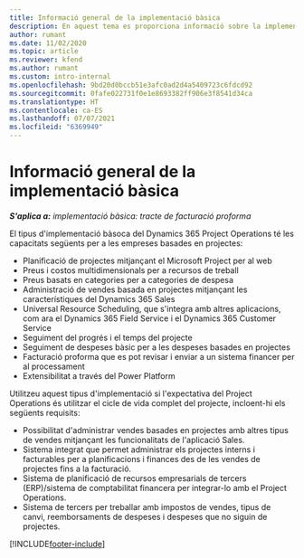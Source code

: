 ```yaml
---
title: Informació general de la implementació bàsica
description: En aquest tema es proporciona informació sobre la implementació bàsica del Dynamics 365 Project Operations.
author: rumant
ms.date: 11/02/2020
ms.topic: article
ms.reviewer: kfend
ms.author: rumant
ms.custom: intro-internal
ms.openlocfilehash: 9bd20d0bccb51e3afc0ad2d4a5409723c6fdcd92
ms.sourcegitcommit: 0fafe022731f0e1e8693382ff906e3f8541d34ca
ms.translationtype: HT
ms.contentlocale: ca-ES
ms.lasthandoff: 07/07/2021
ms.locfileid: "6369949"
---
```

# <a name="lite-deployment-overview"></a>Informació general de la implementació bàsica

_**S'aplica a:** implementació bàsica: tracte de facturació proforma_

El tipus d'implementació bàsoca del Dynamics 365 Project Operations té les capacitats següents per a les empreses basades en projectes:

- Planificació de projectes mitjançant el Microsoft Project per al web
- Preus i costos multidimensionals per a recursos de treball
- Preus basats en categories per a categories de despesa
- Administració de vendes basada en projectes mitjançant les característiques del Dynamics 365 Sales
- Universal Resource Scheduling, que s'integra amb altres aplicacions, com ara el Dynamics 365 Field Service i el Dynamics 365 Customer Service
- Seguiment del progrés i el temps del projecte
- Seguiment de despeses bàsic per a les despeses basades en projectes
- Facturació proforma que es pot revisar i enviar a un sistema financer per al processament
- Extensibilitat a través del Power Platform

Utilitzeu aquest tipus d'implementació si l'expectativa del Project Operations és utilitzar el cicle de vida complet del projecte, incloent-hi els següents requisits:

- Possibilitat d'administrar vendes basades en projectes amb altres tipus de vendes mitjançant les funcionalitats de l'aplicació Sales.
- Sistema integrat que permet administrar els projectes interns i facturables per a planificacions i finances des de les vendes de projectes fins a la facturació.
- Sistema de planificació de recursos empresarials de tercers (ERP)/sistema de comptabilitat financera per integrar-lo amb el Project Operations.
- Sistema de tercers per treballar amb impostos de vendes, tipus de canvi, reemborsaments de despeses i despeses que no siguin de projectes.


[!INCLUDE[footer-include](../includes/footer-banner.md)]